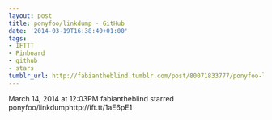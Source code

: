 ```yaml
---
layout: post
title: ponyfoo/linkdump · GitHub
date: '2014-03-19T16:38:40+01:00'
tags:
- IFTTT
- Pinboard
- github
- stars
tumblr_url: http://fabiantheblind.tumblr.com/post/80071833777/ponyfoo-linkdump-github
---
```

March 14, 2014 at 12:03PM
fabiantheblind starred ponyfoo/linkdumphttp://ift.tt/1aE6pE1
